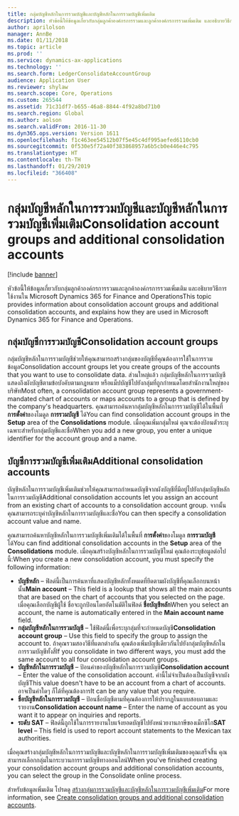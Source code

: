 ```yaml
---
title: กลุ่มบัญชีหลักในการรวมบัญชีและบัญชีหลักในการรวมบัญชีเพิ่มเติม
description: หัวข้อนี้ให้ข้อมูลเกี่ยวกับกลุ่มลูกค้าองค์กรการรวมและลูกค้าองค์กรการรวมเพิ่มเติม และอธิบายวิธีการใช้งานใน Microsoft Dynamics 365 for Finance and Operations
author: aprilolson
manager: AnnBe
ms.date: 01/11/2018
ms.topic: article
ms.prod: ''
ms.service: dynamics-ax-applications
ms.technology: ''
ms.search.form: LedgerConsolidateAccountGroup
audience: Application User
ms.reviewer: shylaw
ms.search.scope: Core, Operations
ms.custom: 265544
ms.assetid: 71c31df7-b655-46a8-8844-4f92a8bd71b0
ms.search.region: Global
ms.author: aolson
ms.search.validFrom: 2016-11-30
ms.dyn365.ops.version: Version 1611
ms.openlocfilehash: f1c463ee54512b07f5e45c4df995aefed6110cb0
ms.sourcegitcommit: 0f530e5f72a40f383868957a6b5cb0e446e4c795
ms.translationtype: HT
ms.contentlocale: th-TH
ms.lasthandoff: 01/29/2019
ms.locfileid: "366408"
---
```

# <a name="consolidation-account-groups-and-additional-consolidation-accounts"></a><span data-ttu-id="54362-103">กลุ่มบัญชีหลักในการรวมบัญชีและบัญชีหลักในการรวมบัญชีเพิ่มเติม</span><span class="sxs-lookup"><span data-stu-id="54362-103">Consolidation account groups and additional consolidation accounts</span></span>

[!include [banner](../includes/banner.md)]

<span data-ttu-id="54362-104">หัวข้อนี้ให้ข้อมูลเกี่ยวกับกลุ่มลูกค้าองค์กรการรวมและลูกค้าองค์กรการรวมเพิ่มเติม และอธิบายวิธีการใช้งานใน Microsoft Dynamics 365 for Finance and Operations</span><span class="sxs-lookup"><span data-stu-id="54362-104">This topic provides information about consolidation account groups and additional consolidation accounts, and explains how they are used in Microsoft Dynamics 365 for Finance and Operations.</span></span>

<a name="consolidation-account-groups"></a><span data-ttu-id="54362-105">กลุ่มบัญชีการรวมบัญชี</span><span class="sxs-lookup"><span data-stu-id="54362-105">Consolidation account groups</span></span>
----------------------------

<span data-ttu-id="54362-106">กลุ่มบัญชีหลักในการรวมบัญชีช่วยให้คุณสามารถสร้างกลุ่มของบัญชีที่คุณต้องการใช้ในการรวมข้อมูล</span><span class="sxs-lookup"><span data-stu-id="54362-106">Consolidation account groups let you create groups of the accounts that you want to use to consolidate data.</span></span> <span data-ttu-id="54362-107">ส่วนใหญ่แล้ว กลุ่มบัญชีหลักในการรวมบัญชีแสดงถึงผังบัญชีตามข้อบังคับตามกฎหมาย หรือแม็ปบัญชีไปยังกลุ่มที่ถูกกำหนดโดยสำนักงานใหญ่ของบริษัท</span><span class="sxs-lookup"><span data-stu-id="54362-107">Most often, a consolidation account group represents a government-mandated chart of accounts or maps accounts to a group that is defined by the company's headquarters.</span></span> <span data-ttu-id="54362-108">คุณสามารถค้นหากลุ่มบัญชีหลักในการรวมบัญชีได้ในพื้นที่ **การตั้งค่า**ของโมดูล **การรวมบัญชี** ได้</span><span class="sxs-lookup"><span data-stu-id="54362-108">You can find consolidation account groups in the **Setup** area of the **Consolidations** module.</span></span> <span data-ttu-id="54362-109">เมื่อคุณเพิ่มกลุ่มใหม่ คุณจะต้องป้อนตัวระบุเฉพาะสำหรับกลุ่มบัญชีและชื่อ</span><span class="sxs-lookup"><span data-stu-id="54362-109">When you add a new group, you enter a unique identifier for the account group and a name.</span></span>

## <a name="additional-consolidation-accounts"></a><span data-ttu-id="54362-110">บัญชีการรวมบัญชีเพิ่มเติม</span><span class="sxs-lookup"><span data-stu-id="54362-110">Additional consolidation accounts</span></span>
<span data-ttu-id="54362-111">บัญชีหลักในการรวมบัญชีเพิ่มเติมช่วยให้คุณสามารถกำหนดบัญชีจากผังบัญชีที่มีอยู่ไปยังกลุ่มบัญชีหลักในการรวมบัญชี</span><span class="sxs-lookup"><span data-stu-id="54362-111">Additional consolidation accounts let you assign an account from an existing chart of accounts to a consolidation account group.</span></span> <span data-ttu-id="54362-112">จากนั้นคุณสามารถระบุค่าบัญชีหลักในการรวมบัญชีและชื่อ</span><span class="sxs-lookup"><span data-stu-id="54362-112">You can then specify a consolidation account value and name.</span></span> 

<span data-ttu-id="54362-113">คุณสามารถค้นหาบัญชีหลักในการรวมบัญชีเพิ่มเติมได้ในพื้นที่ **การตั้งค่า**ของโมดูล **การรวมบัญชี** ได้</span><span class="sxs-lookup"><span data-stu-id="54362-113">You can find additional consolidation accounts in the **Setup** area of the **Consolidations** module.</span></span> <span data-ttu-id="54362-114">เมื่อคุณสร้างบัญชีหลักในการรวมบัญชีใหม่ คุณต้องระบุข้อมูลต่อไปนี้:</span><span class="sxs-lookup"><span data-stu-id="54362-114">When you create a new consolidation account, you must specify the following information:</span></span>

-   <span data-ttu-id="54362-115">**บัญชีหลัก** – ฟิลด์นี้เป็นการค้นหาที่แสดงบัญชีหลักทั้งหมดที่ยึดตามผังบัญชีที่คุณเลือกบนหน้านั้น</span><span class="sxs-lookup"><span data-stu-id="54362-115">**Main account** – This field is a lookup that shows all the main accounts that are based on the chart of accounts that you selected on the page.</span></span> <span data-ttu-id="54362-116">เมื่อคุณเลือกบัญชีผู้ใช้ ชื่อจะถูกป้อนโดยอัตโนมัติในฟิลด์ **ชื่อบัญชีหลัก**</span><span class="sxs-lookup"><span data-stu-id="54362-116">When you select an account, the name is automatically entered in the **Main account name** field.</span></span>
-   <span data-ttu-id="54362-117">**กลุ่มบัญชีหลักในการรวมบัญชี** – ใช้ฟิลด์นี้เพื่อระบุกลุ่มที่จะกำหนดบัญชี</span><span class="sxs-lookup"><span data-stu-id="54362-117">**Consolidation account group** – Use this field to specify the group to assign the account to.</span></span> <span data-ttu-id="54362-118">ถ้าคุณรวมสองวิธีที่แตกต่างกัน คุณต้องเพิ่มบัญชีเดียวกันไปยังกลุ่มบัญชีหลักในการรวมบัญชีทั้งสี่</span><span class="sxs-lookup"><span data-stu-id="54362-118">If you consolidate in two different ways, you must add the same account to all four consolidation account groups.</span></span>
-   <span data-ttu-id="54362-119">**บัญชีหลักในการรวมบัญชี** – ป้อนค่าของบัญชีหลักในการรวมบัญชี</span><span class="sxs-lookup"><span data-stu-id="54362-119">**Consolidation account** – Enter the value of the consolidation account.</span></span> <span data-ttu-id="54362-120">ค่านี้ไม่จำเป็นต้องเป็นบัญชีจากผังบัญชี</span><span class="sxs-lookup"><span data-stu-id="54362-120">This value doesn't have to be an account from a chart of accounts.</span></span> <span data-ttu-id="54362-121">อาจเป็นค่าใดๆ ก็ได้ที่คุณต้องการ</span><span class="sxs-lookup"><span data-stu-id="54362-121">It can be any value that you require.</span></span>
-   <span data-ttu-id="54362-122">**ชื่อบัญชีหลักในการรวมบัญชี** – ป้อนชื่อบัญชีตามที่คุณต้องการให้ปรากฏในแบบสอบถามและรายงาน</span><span class="sxs-lookup"><span data-stu-id="54362-122">**Consolidation account name** – Enter the name of account as you want it to appear on inquiries and reports.</span></span>
-   <span data-ttu-id="54362-123">**ระดับ SAT** – ฟิลด์นี้ถูกใช้ในการรายงานใบแจ้งยอดบัญชีไปยังหน่วยงานภาษีของเม็กซิโก</span><span class="sxs-lookup"><span data-stu-id="54362-123">**SAT level** – This field is used to report account statements to the Mexican tax authorities.</span></span> 

<span data-ttu-id="54362-124">เมื่อคุณสร้างกลุ่มบัญชีหลักในการรวมบัญชีและบัญชีหลักในการรวมบัญชีเพิ่มเติมของคุณเสร็จสิ้น คุณสามารถเลือกกลุ่มในกระบวนการรวมบัญชีทางออนไลน์</span><span class="sxs-lookup"><span data-stu-id="54362-124">When you've finished creating your consolidation account groups and additional consolidation accounts, you can select the group in the Consolidate online process.</span></span>


<span data-ttu-id="54362-125">สำหรับข้อมูลเพิ่มเติม โปรดดู [สร้างกลุ่มการรวมบัญชีและบัญชีหลักในการรวมบัญชีเพิ่มเติม](../general-ledger/tasks/create-consolidation-groups.md)</span><span class="sxs-lookup"><span data-stu-id="54362-125">For more information, see [Create consolidation groups and additional consolidation accounts](../general-ledger/tasks/create-consolidation-groups.md).</span></span> 



